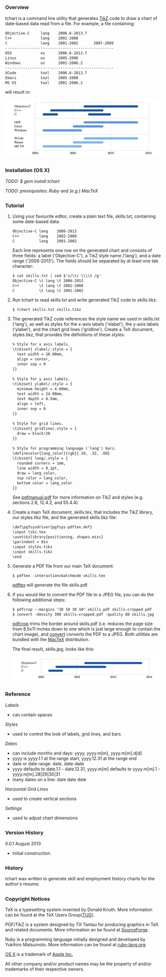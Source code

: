 ## 
### Overview

tchart is a command line utility that generates [TikZ](http://sourceforge.net/projects/pgf/) code to draw a chart of date-based data read from a file.  For example, a file containing:

```
Objective-C     lang    2006.6-2013.7
C++             lang    2002-2008
C               lang    2001-2002       2007-2009
-------------------------------------------------
OSX             os      2006.6-2013.7
Linux           os      2005-2008
Windows         os      2001-2006.2
-------------------------------------------------
XCode           tool    2006.6-2013.7
Emacs           tool    2005-2008
MS VS           tool    2001-2006.2
```

will result in:

![chart1](doc/README/chart1.jpg)



## 
### Installation (OS X)

*TODO: $ gem install tchart*

*TODO: prerequisites: Ruby and (e.g.) MacTeX*



## 
### Tutorial

1.  Using your favourite editor, create a plain text file, skills.txt, containing some date-based data:

    ```
    Objective-C lang    2006-2013
    C++         lang    2002-2008
    C           lang    2001-2002
    ```

    Each line represents one row on the generated chart and consists of three fields: a label ('Objective-C'),
    a TikZ style name ('lang'), and a date range ('2006-2013').  The fields should be separated by at least one tab
    character:

    ```
    $ cat skills.txt | sed $'s/\t/ \\\\t /g'
    Objective-C \t lang \t 2006-2013
    C++         \t lang \t 2002-2008
    C           \t lang \t 2001-2002
    ```

2.  Run tchart to read skills.txt and write generated TikZ code to skills.tikz:

    ```
    $ tchart skills.txt skills.tikz
    ```

3.  The generated TikZ code references the style name we used in skills.txt ('lang'), as well as styles for the x-axis 
    labels ('xlabel'), the y-axis labels ('ylabel'), and the chart grid lines ('gridline').  Create a TeX document,
    styles.tikz, that provides the definitions of these styles:
    
    ```
    % Style for x axis labels.
    \tikzset{ xlabel/.style = {
      text width = 10.00mm,
      align = center,
      inner sep = 0
    }}

    % Style for y axis labels.
    \tikzset{ ylabel/.style = {
      minimum height = 4.60mm,
      text width = 24.00mm,
      text depth = 0.5mm,
      align = left,
      inner sep = 0
    }}

    % Style for grid lines.
    \tikzset{ gridline/.style = {
      draw = black!20
    }}

    % Style for programming language ('lang') bars.
    \definecolor{lang_color}{rgb}{.10, .32, .68}
    \tikzset{ lang/.style = {
      rounded corners = 1mm,
      line width = 0.1pt,
      draw = lang_color,
      top color = lang_color,
      bottom color = lang_color
    }}
    ```
    
    See [pgfmanual.pdf](http://mirrors.ctan.org/graphics/pgf/base/doc/generic/pgf/pgfmanual.pdf) for more information
    on TikZ and styles (e.g. sections 2.8, 12.4.2, and 55.4.4).
    
4.  Create a main TeX document, skills.tex, that includes the TikZ library, our styles.tikz file, and the generated 
    skills.tikz file:
    
    ```
    \def\pgfsysdriver{pgfsys-pdftex.def}
    \input tikz.tex
    \usetikzlibrary{positioning, shapes.misc}
    \parindent = 0in
    \input styles.tikz
    \input skills.tikz
    \end
    ```

5.  Generate a PDF file from our main TeX document:

    ```
    $ pdftex -interaction=batchmode skills.tex
    ```
    
    [pdftex](http://www.tug.org/applications/pdftex/) will generate the file skills.pdf.
    
6.  If you would like to convert the PDF file to a JPEG file, you can do the following additional steps:

    ```
    $ pdfcrop --margins "30 10 30 10" skills.pdf skills-cropped.pdf
    $ convert -density 300 skills-cropped.pdf -quality 80 skills.jpg
    ```
    
    [pdfcrop](http://pdfcrop.sourceforge.net) trims the border around skills.pdf (i.e. reduces the page 
    size from 8.5x11 inches down to one which is just large enough to contain the chart image), and 
    [convert](http://www.imagemagick.org/script/convert.php) converts the PDF to a JPEG.  Both utilities 
    are bundled with the [MacTeX](http://www.tug.org/mactex/) distribution.
    
    The final result, skills.jpg, looks like this:

    ![chart1](doc/tutorial/skills.jpg)



##
### Reference

*Labels*

- can contain spaces

*Styles*

- used to control the look of labels, grid lines, and bars

*Dates*

- can include months and days: yyyy, yyyy.m[m], yyyy.m[m].d[d]
- yyyy is yyyy.1.1 at the range start, yyyy.12.31 at the range end
- date or date range: date, date-date
- yyyy defaults to date.1.1 - date.12.31, yyyy.m[m] defaults to yyyy.m[m].1 - yyyy.m[m].28|29|30|31
- many dates on a line: date date date

*Horizontal Grid Lines*

- used to create vertical sections

*Settings*

- used to adjust chart dimensions



## 
### Version History

0.0.1 August 2013

- Initial construction.



## 
### History

tchart was written to generate skill and employment history charts for the author's resume.



##
### Copyright Notices

TeX is a typesetting system invented by Donald Knuth.  More information can be found at the TeX Users Group([TUG](http://www.tug.org)).

PGF/TikZ is a system designed by Till Tantau for producing graphics in TeX and related documents.  More information an be found at [SourceForge](http://sourceforge.net/projects/pgf/).

Ruby is a programming language initially designed and developed by Yukihiro Matsumoto.  More information can be found at [ruby-lang.org](http://www.ruby-lang.org).

[OS X](http://www.apple.com/osx/) is a trademark of [Apple Inc.](http://www.apple.com)

All other company and/or product names may be the property of and/or trademarks of their respective owners.

## 
